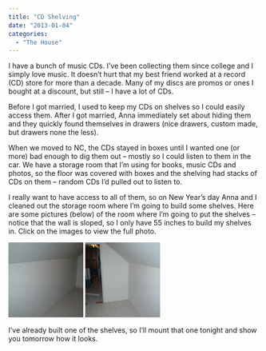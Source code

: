 ```yaml
---
title: "CD Shelving"
date: "2013-01-04"
categories: 
  - "The House"
---
```


I have a bunch of music CDs. I’ve been collecting them since college and I simply love music. It doesn’t hurt that my best friend worked at a record (CD) store for more than a decade. Many of my discs are promos or ones I bought at a discount, but still – I have a lot of CDs.

Before I got married, I used to keep my CDs on shelves so I could easily access them. After I got married, Anna immediately set about hiding them and they quickly found themselves in drawers (nice drawers, custom made, but drawers none the less).

When we moved to NC, the CDs stayed in boxes until I wanted one (or more) bad enough to dig them out – mostly so I could listen to them in the car. We have a storage room that I’m using for books, music CDs and photos, so the floor was covered with boxes and the shelving had stacks of CDs on them – random CDs I’d pulled out to listen to.

I really want to have access to all of them, so on New Year’s day Anna and I cleaned out the storage room where I’m going to build some shelves. Here are some pictures (below) of the room where I’m going to put the shelves – notice that the wall is sloped, so I only have 55 inches to build my shelves in. Click on the images to view the full photo.

[![CD Shelving before 2](images/CD-Shelving-before-2-150x150.jpg)](http://www.thewargos.com/wp-content/uploads/2013/01/CD-Shelving-before-2.jpg) [![CD Shelving before 1](images/CD-Shelving-before-1-150x150.jpg)](http://www.thewargos.com/wp-content/uploads/2013/01/CD-Shelving-before-1.jpg)

I’ve already built one of the shelves, so I’ll mount that one tonight and show you tomorrow how it looks.
